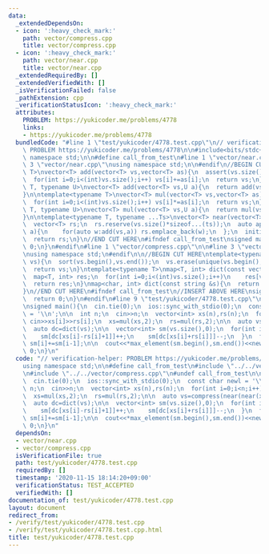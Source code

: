 ```yaml
---
data:
  _extendedDependsOn:
  - icon: ':heavy_check_mark:'
    path: vector/compress.cpp
    title: vector/compress.cpp
  - icon: ':heavy_check_mark:'
    path: vector/near.cpp
    title: vector/near.cpp
  _extendedRequiredBy: []
  _extendedVerifiedWith: []
  _isVerificationFailed: false
  _pathExtension: cpp
  _verificationStatusIcon: ':heavy_check_mark:'
  attributes:
    PROBLEM: https://yukicoder.me/problems/4778
    links:
    - https://yukicoder.me/problems/4778
  bundledCode: "#line 1 \"test/yukicoder/4778.test.cpp\"\n// verification-helper:\
    \ PROBLEM https://yukicoder.me/problems/4778\n\n#include<bits/stdc++.h>\nusing\
    \ namespace std;\n\n#define call_from_test\n#line 1 \"vector/near.cpp\"\n\n#line\
    \ 3 \"vector/near.cpp\"\nusing namespace std;\n\n#endif\n//BEGIN CUT HERE\ntemplate<typename\
    \ T>\nvector<T> add(vector<T> vs,vector<T> as){\n  assert(vs.size()==as.size());\n\
    \  for(int i=0;i<(int)vs.size();i++) vs[i]+=as[i];\n  return vs;\n}\n\ntemplate<typename\
    \ T, typename U>\nvector<T> add(vector<T> vs,U a){\n  return add(vs,vector<T>(vs.size(),a));\n\
    }\n\ntemplate<typename T>\nvector<T> mul(vector<T> vs,vector<T> as){\n  assert(vs.size()==as.size());\n\
    \  for(int i=0;i<(int)vs.size();i++) vs[i]*=as[i];\n  return vs;\n}\n\ntemplate<typename\
    \ T, typename U>\nvector<T> mul(vector<T> vs,U a){\n  return mul(vs,vector<T>(vs.size(),a));\n\
    }\n\ntemplate<typename T, typename ...Ts>\nvector<T> near(vector<T> vs,Ts... ts){\n\
    \  vector<T> rs;\n  rs.reserve(vs.size()*sizeof...(ts));\n  auto append=[&](auto\
    \ a){\n    for(auto w:add(vs,a)) rs.emplace_back(w);\n  };\n  initializer_list<int>{(void(append(ts)),0)...};\n\
    \  return rs;\n}\n//END CUT HERE\n#ifndef call_from_test\nsigned main(){\n  return\
    \ 0;\n}\n#endif\n#line 1 \"vector/compress.cpp\"\n\n#line 3 \"vector/compress.cpp\"\
    \nusing namespace std;\n#endif\n\n//BEGIN CUT HERE\ntemplate<typename V>\nV compress(V\
    \ vs){\n  sort(vs.begin(),vs.end());\n  vs.erase(unique(vs.begin(),vs.end()),vs.end());\n\
    \  return vs;\n}\ntemplate<typename T>\nmap<T, int> dict(const vector<T> &vs){\n\
    \  map<T, int> res;\n  for(int i=0;i<(int)vs.size();i++)\n    res[vs[i]]=i;\n\
    \  return res;\n}\nmap<char, int> dict(const string &s){\n  return dict(vector<char>(s.begin(),s.end()));\n\
    }\n//END CUT HERE\n#ifndef call_from_test\n//INSERT ABOVE HERE\nsigned main(){\n\
    \  return 0;\n}\n#endif\n#line 9 \"test/yukicoder/4778.test.cpp\"\n#undef call_from_test\n\
    \nsigned main(){\n  cin.tie(0);\n  ios::sync_with_stdio(0);\n  const char newl\
    \ = '\\n';\n\n  int n;\n  cin>>n;\n  vector<int> xs(n),rs(n);\n  for(int i=0;i<n;i++)\
    \ cin>>xs[i]>>rs[i];\n  xs=mul(xs,2);\n  rs=mul(rs,2);\n\n  auto vs=compress(near(near(xs,0,rs,mul(rs,-1)),-1,0,1));\n\
    \  auto dc=dict(vs);\n\n  vector<int> sm(vs.size(),0);\n  for(int i=0;i<n;i++){\n\
    \    sm[dc[xs[i]-rs[i]+1]]++;\n    sm[dc[xs[i]+rs[i]]]--;\n  }\n  for(int i=1;i<(int)vs.size();i++)\
    \ sm[i]+=sm[i-1];\n\n  cout<<*max_element(sm.begin(),sm.end())<<newl;\n  return\
    \ 0;\n}\n"
  code: "// verification-helper: PROBLEM https://yukicoder.me/problems/4778\n\n#include<bits/stdc++.h>\n\
    using namespace std;\n\n#define call_from_test\n#include \"../../vector/near.cpp\"\
    \n#include \"../../vector/compress.cpp\"\n#undef call_from_test\n\nsigned main(){\n\
    \  cin.tie(0);\n  ios::sync_with_stdio(0);\n  const char newl = '\\n';\n\n  int\
    \ n;\n  cin>>n;\n  vector<int> xs(n),rs(n);\n  for(int i=0;i<n;i++) cin>>xs[i]>>rs[i];\n\
    \  xs=mul(xs,2);\n  rs=mul(rs,2);\n\n  auto vs=compress(near(near(xs,0,rs,mul(rs,-1)),-1,0,1));\n\
    \  auto dc=dict(vs);\n\n  vector<int> sm(vs.size(),0);\n  for(int i=0;i<n;i++){\n\
    \    sm[dc[xs[i]-rs[i]+1]]++;\n    sm[dc[xs[i]+rs[i]]]--;\n  }\n  for(int i=1;i<(int)vs.size();i++)\
    \ sm[i]+=sm[i-1];\n\n  cout<<*max_element(sm.begin(),sm.end())<<newl;\n  return\
    \ 0;\n}\n"
  dependsOn:
  - vector/near.cpp
  - vector/compress.cpp
  isVerificationFile: true
  path: test/yukicoder/4778.test.cpp
  requiredBy: []
  timestamp: '2020-11-15 18:14:20+09:00'
  verificationStatus: TEST_ACCEPTED
  verifiedWith: []
documentation_of: test/yukicoder/4778.test.cpp
layout: document
redirect_from:
- /verify/test/yukicoder/4778.test.cpp
- /verify/test/yukicoder/4778.test.cpp.html
title: test/yukicoder/4778.test.cpp
---
```

